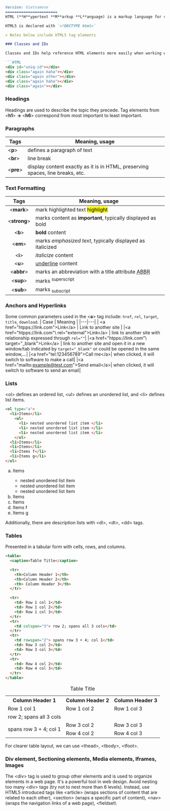 ```markdown
Version: Vietnamese
=======================
HTML (**H**ypertext **M**arkup **L**anguage) is a markup language for creating hypertext documents, meaning that with HTML, you declare what is to be displayed to the viewer.

HTML5 is declared with `<!DOCTYPE html>`

> Notes below include HTML5 tag elements

### Classes and IDs

Classes and IDs help reference HTML elements more easily when working with CSS and JavaScript. Classes are used on one or more tag elements, often used for referencing elements when used with CSS. IDs are used to reference a single element, typically used with JavaScript.

```HTML
<div id="uniq-id"></div>
<div class="again haha"></div>
<div class="again other"></div>
<div class="again haha"></div>
<div class="again"></div>
```

### Headings

Headings are used to describe the topic they precede. Tag elements from \<**h1**\> **\-\>** \<**h6**\> correspond from most important to least important.

### Paragraphs
Tags| Meaning, usage
--|--
\<**p**\> | defines a paragraph of text
\<**br**\> | line break
\<**pre**\> | display content exactly as it is in HTML, preserving spaces, line breaks, etc.

### Text Formatting

Tags| Meaning, usage
:--:|--
\<**mark**\> | mark highlighted text <mark>highlight</mark>
\<**strong**\> | marks content as <strong>important</strong>, typically displayed as bold
\<**b**\>  | <b>bold</b> content
\<**em**\>  | marks <em>emphasized text</em>, typically displayed as italicized
\<**i**\>  | <i>italicize</i> content
\<**u**\>  | <u>underline</u> content
\<**abbr**\>  | marks an abbreviation with a title attribute <abbr title="abbreviation">ABBR</abbr>
\<**sup**\>   | marks <sup>superscript</sup>
\<**sub**\>  |  marks <sub>subscript</sub>

### Anchors and Hyperlinks

Some common parameters used in the \<**a**\> tag include: `href`, `rel`, `target`, `title`, `download`.
| Case  | Meaning  |
|---|---|
| \<a href="htpps://link.com"\>Link\</a\> | Link to another site  |
|\<a href="htpps://link.com"\ rel="external">Link\</a\> | link to another site with relationship expressed through `rel=""`|
|\<a href="htpps://link.com"\ target="_blank">Link\</a\> | link to another site and open it in a new window/tab indicated by `target="_blank"` or could be opened in the same window,...|
|\<a href="tel:123456789"\>Call me\</a>| when clicked, it will switch to software to make a call|
|\<a href="mailto:example@test.com"\>Send email\</a\>| when clicked, it will switch to software to send an email|

### Lists

\<ol\> defines an ordered list, \<ul\> defines an unordered list, and \<li\> defines list items.

```HTML
<ol type="a">
  <li>Items</li>
    <ul>
      <li> nested unordered list item </li>
      <li> nested unordered list item </li>
      <li> nested unordered list item </li>
    </ul>
  <li>Items</li>
  <li>Items</li>
  <li>Items f</li>
  <li>Items g</li>
</ol>
```

<ol type="a">
  <li>Items</li>
    <ul>
      <li> nested unordered list item </li>
      <li> nested unordered list item </li>
      <li> nested unordered list item </li>
    </ul>
  <li>Items</li>
  <li>Items</li>
  <li>Items f</li>
  <li>Items g</li>
</ol>

Additionally, there are description lists with \<dl\>, \<dt\>, \<dd\> tags.

### Tables

Presented in a tabular form with cells, rows, and columns.

```HTML
<table>
  <caption>Table Title</caption>

  <tr>
    <th>Column Header 1</th>
    <th>Column Header 2</th>
    <th> Column Header 3</th>
  </tr>

  <tr>
    <td> Row 1 col 1</td>
    <td> Row 1 col 2</td>
    <td> Row 1 col 3</td>
  </tr>
  <tr>
    <td colspan="3"> row 2; spans all 3 cols</td>
  </tr>
  <tr>
    <td rowspan="2"> spans row 3 + 4; col 1</td>
    <td> Row 3 col 2</td>
    <td> Row 3 col 3</td>
  </tr>
  <tr>
    <td> Row 4 col 2</td>
    <td> Row 4 col 3</td>
  </tr>
</table>
```

<table>
  <caption>Table Title</caption>

  <tr>
    <th>Column Header 1</th>
    <th>Column Header 2</th>
    <th>Column Header 3</th>
  </tr>

  <tr>
    <td> Row 1 col 1</td>
    <td> Row 1 col 2</td>
    <td> Row 1 col 3</td>
  </tr>
  <tr>
    <td colspan="3"> row 2; spans all 3 cols</td>
  </tr>
  <tr>
    <td rowspan="2"> spans row 3 + 4; col 1</td>
    <td> Row 3 col 2</td>
    <td> Row 3 col 3</td>
  </tr>
  <tr>
    <td> Row 4 col 2</td>
    <td> Row 4 col 3</td>
  </tr>
</table>

For clearer table layout, we can use \<thead\>, \<tbody\>, \<tfoot\>.

### Div element, Sectioning elements, Media elements, Iframes, Images

The \<div\> tag is used to group other elements and is used to organize elements in a web page. It's a powerful tool in web design. Avoid nesting too many \<div\> tags (try not to nest more than 6 levels). Instead, use HTML5 introduced tags like \<article\> (wraps sections of content that are related to each other), \<section\> (wraps a specific part of content), \<nav\> (wraps the navigation links of a web page), \<fieldset\
